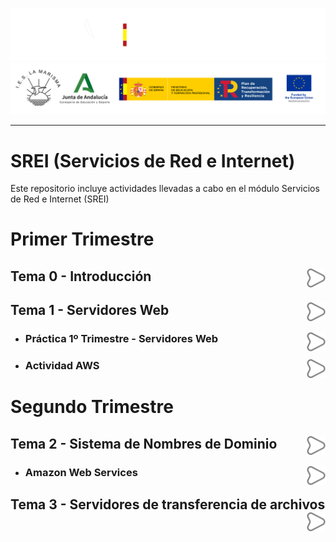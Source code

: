 
![](/.resGen/_bannerD.png#gh-dark-mode-only)
![](/.resGen/_bannerL.png#gh-light-mode-only)

---

# SREI (Servicios de Red e Internet)

Este repositorio incluye actividades llevadas a cabo en el módulo Servicios de Red e Internet (SREI)

# Primer Trimestre

## Tema 0 - Introducción<a href="Tema0/readme.md"><img src="/.resGen/_arrow.svg" width="30" align="right"></a>

## Tema 1 - Servidores Web<a href="Tema1/readme.md"><img src="/.resGen/_arrow.svg" width="30" align="right"></a>

- ### Práctica 1º Trimestre - Servidores Web<a href="/ServidoresWeb/readme.md"><img src="/.resGen/_arrow.svg" width="30" align="right"></a>

- ### Actividad AWS<a href="/aws/readme.md"><img src="/.resGen/_arrow.svg" width="30" align="right"></a>

# Segundo Trimestre

## Tema 2 - Sistema de Nombres de Dominio<a href="Tema2/readme.md"><img src="/.resGen/_arrow.svg" width="30" align="right"></a>

- ### Amazon Web Services<a href="Tema2/aws/readme.md"><img src="/.resGen/_arrow.svg" width="30" align="right"></a>

## Tema 3 - Servidores de transferencia de archivos<a href="Tema3/readme.md"><img src="/.resGen/_arrow.svg" width="30" align="right"></a>
